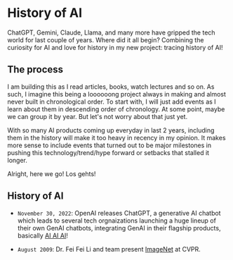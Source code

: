 # History of AI

ChatGPT, Gemini, Claude, Llama, and many more have gripped the tech world for last couple of years. Where did it all begin? Combining the curiosity for AI and love for history in my new project: tracing history of AI!

## The process

I am building this as I read articles, books, watch lectures and so on. As such, I imagine this being a loooooong project always in making and almost never built in chronological order. To start with, I will just add events as I learn about them in descending order of chronology. At some point, maybe we can group it by year. But let's not worry about that just yet.

With so many AI products coming up everyday in last 2 years, including them in the history will make it too heavy in recency in my opinion. It makes more sense to include events that turned out to be major milestones in pushing this technology/trend/hype forward or setbacks that stalled it longer.

Alright, here we go! Los gehts!

## History of AI

* `November 30, 2022`: OpenAI releases ChatGPT, a generative AI chatbot which leads to several tech orgnaizations launching a huge lineup of their own GenAI chatbots, integrating GenAI in their flagship products, basically [AI AI AI](https://www.youtube.com/watch?v=-P-ein58laA)!

* `August 2009`: Dr. Fei Fei Li and team present [ImageNet](https://ieeexplore.ieee.org/document/5206848) at CVPR.